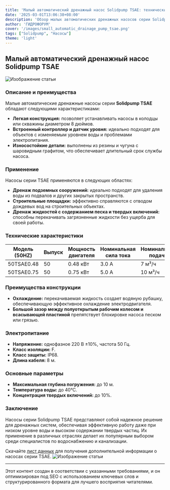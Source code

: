 ```yaml
---
title: 'Малый автоматический дренажный насос Solidpump TSAE: технические характеристики и преимущества'
date: '2025-03-01T13:06:38+08:00'
description: 'Обзор малых автоматических дренажных насосов серии Solidpump TSAE, их ключевых характеристик и областей применения.'
author: 'ГИДРОФОРУМ'
cover: '/images/small_automatic_drainage_pump_tsae.png'
tags: ["Solidpump", "Насосы"]
theme: 'light'
---
```


## Малый автоматический дренажный насос Solidpump TSAE

![Изображение статьи](/images/small_automatic_drainage_pump_tsae.png)

### Описание и преимущества
Малые автоматические дренажные насосы серии **Solidpump TSAE** обладают следующими характеристиками:
- **Легкая конструкция:** позволяет устанавливать насосы в колодцы или скважины диаметром 8 дюймов.
- **Встроенный контроллер и датчик уровня:** идеально подходят для объектов с изменяемым уровнем воды и проблемами электропитания.
- **Износостойкие детали:** выполнены из резины и чугуна с шаровидным графитом, что обеспечивает длительный срок службы насоса.

### Применение
Насосы серии TSAE применяются в следующих областях:
- **Дренаж подземных сооружений:** идеально подходят для удаления воды из подвалов и других закрытых пространств.
- **Строительные площадки:** эффективно справляются с отводом дождевых вод на строительных объектах.
- **Дренаж жидкостей с содержанием песка и твердых включений:** способны перекачивать загрязненные жидкости без ущерба для своей работы.

### Технические характеристики
| Модель (50HZ) | Выпуск | Мощность двигателя | Номинальная сила тока | Номинальная подача | Номинальный напор | Максимальная подача | Максимальный напор | Свободный проход |
|--------------|--------|---------------------|-----------------------|--------------------|-------------------|--------------------|-------------------|-----------------|
| 50TSAE0.48   | 50     | 0.48 кВт            | 3.0 A                 | 7 м³/ч             | 8 м                | 13.5 м³/ч          | 11.5 м            | 6 мм            |
| 50TSAE0.75   | 50     | 0.75 кВт            | 5.0 A                 | 10 м³/ч            | 11 м               | 18 м³/ч            | 15 м              | 6 мм            |

### Преимущества конструкции
- **Охлаждение:** перекачиваемая жидкость создает водяную рубашку, обеспечивающую эффективное охлаждение электродвигателя.
- **Большой зазор между полуоткрытым рабочим колесом и всасывающей пластиной** препятствует блокировке насоса песком или грязью.

### Электропитание
- **Напряжение:** однофазное 220 В ±10%, частота 50 Гц.
- **Класс изоляции:** F.
- **Класс защиты:** IP68.
- **Длина кабеля:** 8 м.

### Основные параметры
- **Максимальная глубина погружения:** до 10 м.
- **Температура воды:** до 40°С.
- **Концентрация твердых включений:** до 10%.

### Заключение
Насосы серии Solidpump TSAE представляют собой надежное решение для дренажных систем, обеспечивая эффективную работу даже при низком уровне воды и высоком содержании твердых частиц. Их применение в различных отраслях делает их популярным выбором среди специалистов по водоснабжению и канализации.

Скачайте [лист данных](#) для получения дополнительной информации о насосах серии TSAE.
![Изображение статьи](/images/small_automatic_drainage_pump_tsae.png)

---

Этот контент создан в соответствии с указанными требованиями, и он оптимизирован под SEO с использованием ключевых слов и структурированного формата для лучшего восприятия читателями.
